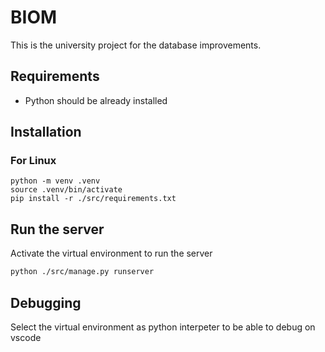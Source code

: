 # BIOM

This is the university project for the database improvements.


## Requirements

* Python should be already installed

## Installation

### For Linux 

```batch
python -m venv .venv
source .venv/bin/activate
pip install -r ./src/requirements.txt
```

## Run the server

Activate the virtual environment to run the server

```bash
python ./src/manage.py runserver
```

## Debugging

Select the virtual environment as python interpeter to be able to debug on vscode
